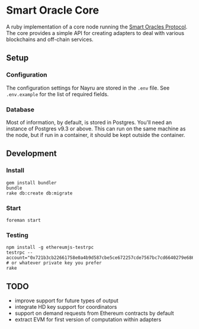 # Smart Oracle Core

A ruby implementation of a core node running the [Smart Oracles Protocol](https://github.com/pivotal/vim-config/commits/master). The core provides a simple API for creating adapters to deal with various blockchains and off-chain services.

## Setup

### Configuration

The configuration settings for Nayru are stored in the `.env` file. See `.env.example` for the list of required fields.

### Database

Most of information, by default, is stored in Postgres. You'll need an instance of Postgres v9.3 or above. This can run on the same machine as the node, but if run in a container, it should be kept outside the container.

## Development

### Install

```
gem install bundler
bundle
rake db:create db:migrate
```

### Start
```
foreman start
```

### Testing
```
npm install -g ethereumjs-testrpc
testrpc --account="0x721b3cb22661758e0a4b9d587cbe5ce672257cde7567bc7cd6640279e686391a,10000000000000000000000000" # or whatever private key you prefer
rake
```

## TODO
- improve support for future types of output
- integrate HD key support for coordinators
- support on demand requests from Ethereum contracts by default
- extract EVM for first version of computation within adapters

